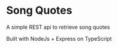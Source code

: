 Song Quotes
===========

A simple REST api to retrieve song quotes

Built with NodeJs + Express on TypeScript